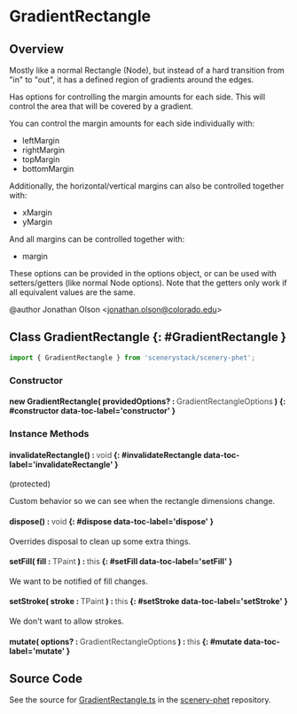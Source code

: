 # GradientRectangle

## Overview

Mostly like a normal Rectangle (Node), but instead of a hard transition from "in" to "out", it has a defined region
of gradients around the edges.

Has options for controlling the margin amounts for each side. This will control the area that will be covered
by a gradient.

You can control the margin amounts for each side individually with:
- leftMargin
- rightMargin
- topMargin
- bottomMargin

Additionally, the horizontal/vertical margins can also be controlled together with:
- xMargin
- yMargin

And all margins can be controlled together with:
- margin

These options can be provided in the options object, or can be used with setters/getters (like normal Node
options). Note that the getters only work if all equivalent values are the same.

@author Jonathan Olson &lt;jonathan.olson@colorado.edu&gt;

## Class GradientRectangle {: #GradientRectangle }


```js
import { GradientRectangle } from 'scenerystack/scenery-phet';
```
### Constructor

#### new GradientRectangle( providedOptions? : <span style="font-weight: 400; opacity: 80%;">GradientRectangleOptions</span> ) {: #constructor data-toc-label='constructor' }

### Instance Methods

#### invalidateRectangle() : <span style="font-weight: 400; opacity: 80%;">void</span> {: #invalidateRectangle data-toc-label='invalidateRectangle' }

(protected)

Custom behavior so we can see when the rectangle dimensions change.

#### dispose() : <span style="font-weight: 400; opacity: 80%;">void</span> {: #dispose data-toc-label='dispose' }

Overrides disposal to clean up some extra things.

#### setFill( fill : <span style="font-weight: 400; opacity: 80%;">TPaint</span> ) : <span style="font-weight: 400; opacity: 80%;">this</span> {: #setFill data-toc-label='setFill' }

We want to be notified of fill changes.

#### setStroke( stroke : <span style="font-weight: 400; opacity: 80%;">TPaint</span> ) : <span style="font-weight: 400; opacity: 80%;">this</span> {: #setStroke data-toc-label='setStroke' }

We don't want to allow strokes.

#### mutate( options? : <span style="font-weight: 400; opacity: 80%;">GradientRectangleOptions</span> ) : <span style="font-weight: 400; opacity: 80%;">this</span> {: #mutate data-toc-label='mutate' }



## Source Code

See the source for [GradientRectangle.ts](https://github.com/phetsims/scenery-phet/blob/main/js/GradientRectangle.ts) in the [scenery-phet](https://github.com/phetsims/scenery-phet) repository.
